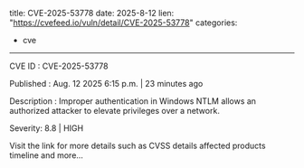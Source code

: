  
title: CVE-2025-53778
date: 2025-8-12
lien: "https://cvefeed.io/vuln/detail/CVE-2025-53778"
categories:
  - cve
---

CVE ID : CVE-2025-53778

Published :  Aug. 12
2025
6:15 p.m. | 23 minutes ago

Description : Improper authentication in Windows NTLM allows an authorized attacker to elevate privileges over a network.

Severity: 8.8 | HIGH

Visit the link for more details
such as CVSS details
affected products
timeline
and more...
